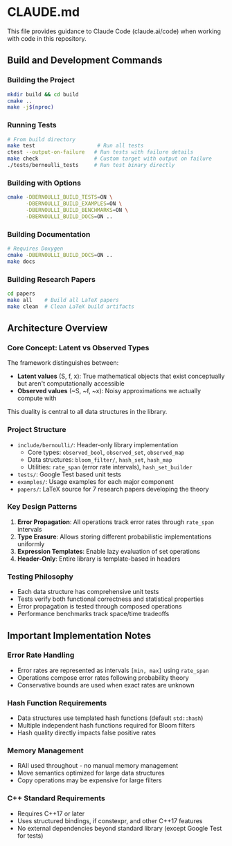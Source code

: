 # CLAUDE.md

This file provides guidance to Claude Code (claude.ai/code) when working with code in this repository.

## Build and Development Commands

### Building the Project
```bash
mkdir build && cd build
cmake ..
make -j$(nproc)
```

### Running Tests
```bash
# From build directory
make test                    # Run all tests
ctest --output-on-failure   # Run tests with failure details
make check                  # Custom target with output on failure
./tests/bernoulli_tests     # Run test binary directly
```

### Building with Options
```bash
cmake -DBERNOULLI_BUILD_TESTS=ON \
      -DBERNOULLI_BUILD_EXAMPLES=ON \
      -DBERNOULLI_BUILD_BENCHMARKS=ON \
      -DBERNOULLI_BUILD_DOCS=ON ..
```

### Building Documentation
```bash
# Requires Doxygen
cmake -DBERNOULLI_BUILD_DOCS=ON ..
make docs
```

### Building Research Papers
```bash
cd papers
make all    # Build all LaTeX papers
make clean  # Clean LaTeX build artifacts
```

## Architecture Overview

### Core Concept: Latent vs Observed Types
The framework distinguishes between:
- **Latent values** (S, f, x): True mathematical objects that exist conceptually but aren't computationally accessible
- **Observed values** (~S, ~f, ~x): Noisy approximations we actually compute with

This duality is central to all data structures in the library.

### Project Structure
- `include/bernoulli/`: Header-only library implementation
  - Core types: `observed_bool`, `observed_set`, `observed_map`
  - Data structures: `bloom_filter/`, `hash_set`, `hash_map`
  - Utilities: `rate_span` (error rate intervals), `hash_set_builder`
- `tests/`: Google Test based unit tests
- `examples/`: Usage examples for each major component
- `papers/`: LaTeX source for 7 research papers developing the theory

### Key Design Patterns
1. **Error Propagation**: All operations track error rates through `rate_span` intervals
2. **Type Erasure**: Allows storing different probabilistic implementations uniformly
3. **Expression Templates**: Enable lazy evaluation of set operations
4. **Header-Only**: Entire library is template-based in headers

### Testing Philosophy
- Each data structure has comprehensive unit tests
- Tests verify both functional correctness and statistical properties
- Error propagation is tested through composed operations
- Performance benchmarks track space/time tradeoffs

## Important Implementation Notes

### Error Rate Handling
- Error rates are represented as intervals `[min, max]` using `rate_span`
- Operations compose error rates following probability theory
- Conservative bounds are used when exact rates are unknown

### Hash Function Requirements
- Data structures use templated hash functions (default `std::hash`)
- Multiple independent hash functions required for Bloom filters
- Hash quality directly impacts false positive rates

### Memory Management
- RAII used throughout - no manual memory management
- Move semantics optimized for large data structures
- Copy operations may be expensive for large filters

### C++ Standard Requirements
- Requires C++17 or later
- Uses structured bindings, if constexpr, and other C++17 features
- No external dependencies beyond standard library (except Google Test for tests)